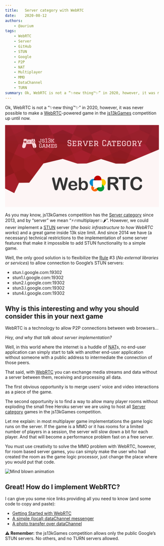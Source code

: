 ```yaml
---
title:   Server category with WebRTC
date:    2020-08-12
authors:
	- @aurium
tags:    
	- WebRTC
	- Server
	- GitHub
	- STUN
	- Google
	- P2P
	- NAT
	- Multiplayer
	- MMO
	- DataChannel
	- TURN
summary: Ok, WebRTC is not a “✨new thing™✨” in 2020, however, it was never possible to make a WebRTC-powered game in the js13kGames competition up until now.
---
```


Ok, WebRTC is not a “✨new thing™✨” in 2020, however, it was never possible to make a [WebRTC](//webrtc.org/)\-powered game in the [js13kGames](//js13kgames.com/) competition up until now.

![Server category in js13kGames 2022 with WebRTC](cover.png)

As you may know, js13kGames competition has the [Server category](//github.com/js13kgames/js13kserver) since 2013, and by “server” we mean “⚡🔥multiplayer💥🌶”. However, we could never implement a [STUN](//en.wikipedia.org/wiki/STUN) server (_the basic infrastructure to how WebRTC works_) and a great game inside 13k size limit. And since 2014 we have (a necessary) technical restrictions to the implementation of some server features that make it impossible to add STUN functionality to a simple game.

Well, the only good solution is to flexibilize the [Rule](//js13kgames.com/#rules) #3 (_No external libraries or services_) to allow connection to Google’s STUN servers:

* stun.l.google.com:19302
* stun1.l.google.com:19302
* stun2.l.google.com:19302
* stun3.l.google.com:19302
* stun4.l.google.com:19302

## Why is this interesting and why you should consider this in your next game

WebRTC is a technology to allow P2P connections between web browsers…

_Hey, and why that talk about server implementation?_

Well, in this world where the internet is a huddle of [NAT](//en.wikipedia.org/wiki/Network_address_translation)s, no end-user application can simply start to talk with another end-user application without someone with a public address to intermediate the connection of those peers.

That said, with [WebRTC](//webrtc.org/) you can exchange media streams and data without a server between them, receiving and processing all data.

The first obvious opportunity is to merge users’ voice and video interactions as a piece of the game.

The second opportunity is to find a way to allow many player rooms without exploding the small free Heroku server we are using to host all [Server category](//github.com/js13kgames/js13kserver) games in the js13kGames competition.

Let me explain: in most multiplayer game implementations the game logic runs on the server. If the game is a MMO or it has rooms for a limited number of players in a session, the server will slow down a bit for each player. And that will become a performance problem fast on a free server.

You must use creativity to solve the MMO problem with WebRTC, however, for room based server games, you can simply make the user who had created the room as the game logic processor, just change the place where you would put that code.

![Mind blown animation](mind-blown.gif)

## Great! How do I implement WebRTC?

I can give you some nice links providing all you need to know (and some code to copy and paste):

* [Getting Started with WebRTC](//www.html5rocks.com/en/tutorials/webrtc/basics)
* [A simple (local) dataChannel messenger](//developer.mozilla.org/en-US/docs/Web/API/WebRTC_API/Simple_RTCDataChannel_sample)
* [A photo transfer over dataChannel](//github.com/googlecodelabs/webrtc-web/tree/master/step-06)

**⚠ Remember:** the js13kGames competition allows only the public Google’s STUN servers. No others, and no TURN servers allowed.